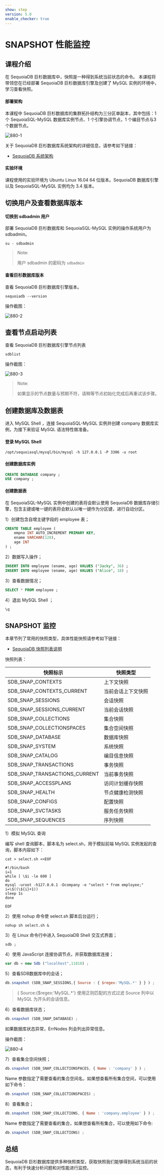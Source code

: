 ```yaml
---
show: step
version: 5.0
enable_checker: true
---
```

# SNAPSHOT 性能监控

## 课程介绍

在 SequoiaDB 巨杉数据库中，快照是一种得到系统当前状态的命令。
本课程将带领您在已经部署 SequoiaDB 巨杉数据库引擎及创建了 MySQL 实例的环境中，学习查看快照。

#### 部署架构


本课程中 SequoiaDB 巨杉数据库的集群拓扑结构为三分区单副本，其中包括：1 个 SequoiaSQL-MySQL 数据库实例节点、1 个引擎协调节点，1 个编目节点与3个数据节点。

![880-1](https://doc.shiyanlou.com/courses/1469/1207281/8d88e6faed223a26fcdc66fa2ef8d3c5)

关于 SequoiaDB 巨杉数据库系统架构的详细信息，请参考如下链接：

* [SequoiaDB 系统架构](http://doc.sequoiadb.com/cn/sequoiadb-cat_id-1519649201-edition_id-0)

#### 实验环境

课程使用的实验环境为 Ubuntu Linux 16.04 64 位版本。SequoiaDB 数据库引擎以及 SequoiaSQL-MySQL 实例均为 3.4 版本。

## 切换用户及查看数据库版本

#### 切换到 sdbadmin 用户

部署 SequoiaDB 巨杉数据库和 SequoiaSQL-MySQL 实例的操作系统用户为 sdbadmin。

```shell
su - sdbadmin
```

>Note:
>
>用户 sdbadmin 的密码为 `sdbadmin`

#### 查看巨杉数据库版本

查看 SequoiaDB 巨杉数据库引擎版本。

```shell
sequoiadb --version
```

操作截图：

![880-2](https://doc.shiyanlou.com/courses/1469/1207281/b4082b0d6d6bdf89d229aa713a53759d)

## 查看节点启动列表

查看 SequoiaDB 巨杉数据库引擎节点列表

```shell
sdblist
```

操作截图：

![880-3](https://doc.shiyanlou.com/courses/1469/1207281/02fcaa58ac27e91688ead137fa748d6e)

>Note:
>
>如果显示的节点数量与预期不符，请稍等节点初始化完成后再重试该步骤。

## 创建数据库及数据表

进入 MySQL Shell ，连接 SequoiaSQL-MySQL 实例并创建 company 数据库实例，为接下来验证 MySQL 语法特性做准备。

#### 登录 MySQL Shell 

```shell
/opt/sequoiasql/mysql/bin/mysql -h 127.0.0.1 -P 3306 -u root
```

#### 创建数据库实例

```sql
CREATE DATABASE company ;
USE company ;
```

#### 创建数据表

在 SequoiaSQL-MySQL 实例中创建的表将会默认使用 SequoiaDB 数据库存储引擎，包含主键或唯一键的表将会默认以唯一键作为分区键，进行自动分区。

1）创建包含自增主键字段的 employee 表；

```sql
CREATE TABLE employee (
    empno INT AUTO_INCREMENT PRIMARY KEY,
    ename VARCHAR(128),
    age INT
) ;
```

2）数据写入操作；

```sql
INSERT INTO employee (ename, age) VALUES ("Jacky", 36) ;
INSERT INTO employee (ename, age) VALUES ("Alice", 18) ;
```

3）查看数据情况；

```sql
SELECT * FROM employee ;
```

4）退出 MySQL Shell ；

```sql
\q
```

## SNAPSHOT 监控

本章节列了常用的快照类型，具体性能快照请参考如下链接：

* [SequoiaDB 快照列表说明](http://doc.sequoiadb.com/cn/sequoiadb-cat_id-1479173710-edition_id-0)

快照列表：

| 快照标示 | 快照类型   |
| ----- | --------- |
| SDB_SNAP_CONTEXTS             | 上下文快照          |
| SDB_SNAP_CONTEXTS_CURRENT     | 当前会话上下文快照  |
| SDB_SNAP_SESSIONS             | 会话快照            |
| SDB_SNAP_SESSIONS_CURRENT     | 当前会话快照        |
| SDB_SNAP_COLLECTIONS          | 集合快照            |
| SDB_SNAP_COLLECTIONSPACES     | 集合空间快照        |
| SDB_SNAP_DATABASE             | 数据库快照          |
| SDB_SNAP_SYSTEM               | 系统快照            |
| SDB_SNAP_CATALOG              | 编目信息快照        |
| SDB_SNAP_TRANSACTIONS         | 事务快照            |
| SDB_SNAP_TRANSACTIONS_CURRENT | 当前事务快照        |
| SDB_SNAP_ACCESSPLANS          | 访问计划缓存快照    |
| SDB_SNAP_HEALTH               | 节点健康检测快照    |
| SDB_SNAP_CONFIGS              | 配置快照            |
| SDB_SNAP_SVCTASKS             | 服务任务快照        |
| SDB_SNAP_SEQUENCES            | 序列快照            |

1）模拟 MySQL 查询

编写 shell 查询脚本，脚本名为 select.sh，用于模拟前端 MySQL 实例发起的查询，脚本内容如下：


```shell
cat > select.sh <<EOF

#!/bin/bash
i=1
while [ \$i -le 600 ]
do
mysql -uroot -h127.0.0.1 -Dcompany -e "select * from employee;"
i=\$((\${i}+1))
sleep 1s
done

EOF
```

2）使用 nohup 命令使 select.sh 脚本后台运行；

```shell
nohup sh select.sh &
```

3）在 Linux 命令行中进入 SequoiaDB Shell 交互式界面；

```shell
sdb ;
```

4）使用 JavaScript 连接协调节点，并获取数据库连接；

```javascript
var db = new Sdb ("localhost",11810) ;
```

5）查看SDB数据库中的会话；

```javascript
db.snapshot (SDB_SNAP_SESSIONS,{ Source : { $regex:'MySQL.*' } } ) ;
```

>{ Source:{$regex:'MySQL.*'} 使用正则匹配的方式过滤 Source 列中以 MySQL 为开头的会话信息。  

6）查看数据库状态；

```javascript
db.snapshot (SDB_SNAP_DATABASE) ;
```

如果数据库状态异常，ErrNodes 列会列出异常信息。

操作截图：

 ![880-4](https://doc.shiyanlou.com/courses/1544/1207281/5c38a23657aa02b6fd6f92b8ddc4c590)

7）查看集合空间快照；

```javascript
db.snapshot (SDB_SNAP_COLLECTIONSPACES, { Name : 'company' } ) ;
```

Name 参数指定了需要查看的集合空间名，如果想查看所有集合空间，可以使用如下命令：

```javascript
db.snapshot (SDB_SNAP_COLLECTIONSPACES) ;
```

8）查看集合；

```javascript
db.snapshot (SDB_SNAP_COLLECTIONS, { Name : 'company.employee' } ) ;
```

Name 参数指定了需要查看的集合，如果想查看所有集合，可以使用如下命令:

```javascript
db.snapshot (SDB_SNAP_COLLECTIONS) ;
```

## 总结

SequoiaDB 巨杉数据库提供多种快照类型，获取快照我们能够得到系统当前的状态，有利于快速分析问题和对性能进行监控。
